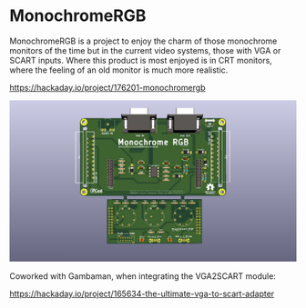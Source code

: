 # MonochromeRGB

MonochromeRGB is a project to enjoy the charm of those monochrome monitors of the time but in the current video systems, those with VGA or SCART inputs. Where this product is most enjoyed is in CRT monitors, where the feeling of an old monitor is much more realistic.

https://hackaday.io/project/176201-monochromergb

![alt text](MonochromeRGB_Render.png "Render")

Coworked with Gambaman, when integrating the VGA2SCART module:

https://hackaday.io/project/165634-the-ultimate-vga-to-scart-adapter
